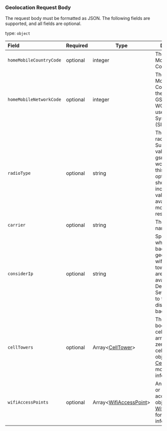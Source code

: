 <!--- This is a generated file, do not edit! -->
<!--- [START maps_http_schema_geolocationv1geolocatepostrequestbody] -->
<h3 class="schema-object" id="GeolocationV1GeolocatePostRequestBody">Geolocation Request Body</h3>

The request body must be formatted as JSON. The following fields are supported, and all fields are optional.

type: `object`

| Field                   | Required | Type                                                         | Description                                                                                                                                                                    |
| :---------------------- | -------- | ------------------------------------------------------------ | ------------------------------------------------------------------------------------------------------------------------------------------------------------------------------ |
| `homeMobileCountryCode` | optional | integer                                                      | The cell tower's Mobile Country Code (MCC).                                                                                                                                    |
| `homeMobileNetworkCode` | optional | integer                                                      | The cell tower's Mobile Network Code. This is the MNC for GSM and WCDMA; CDMA uses the System ID (SID).                                                                        |
| `radioType`             | optional | string                                                       | The mobile radio type. Supported values are lte, gsm, cdma, and wcdma. While this field is optional, it should be included if a value is available, for more accurate results. |
| `carrier`               | optional | string                                                       | The carrier name.                                                                                                                                                              |
| `considerIp`            | optional | string                                                       | Specifies whether to fall back to IP geolocation if wifi and cell tower signals are not available. Defaults to true. Set considerIp to false to disable fall back.             |
| `cellTowers`            | optional | Array<[CellTower](#CellTower "CellTower")>                   | The request body's cellTowers array contains zero or more cell tower objects. See [CellTower](#CellTower "CellTower") for more information.                                    |
| `wifiAccessPoints`      | optional | Array<[WifiAccessPoint](#WifiAccessPoint "WifiAccessPoint")> | An array of two or more WiFi access point objects. See [WifiAccessPoint](#WifiAccessPoint "WifiAccessPoint") for more information.                                             |

<!--- [END maps_http_schema_geolocationv1geolocatepostrequestbody] -->